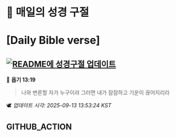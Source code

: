 # 🙏 매일의 성경 구절
# [Daily Bible verse]
## [![README에 성경구절 업데이트](https://github.com/DONGSUKA/first_test/actions/workflows/update-readme-bible.yml/badge.svg)](https://github.com/DONGSUKA/first_test/actions/workflows/update-readme-bible.yml)
<!-- START_BIBLE_VERSE -->
📖 **욥기 13:19**
> 나와 변론할 자가 누구이랴 그러면 내가 잠잠하고 기운이 끊어지리라

🕊️ _업데이트 시각: 2025-09-13 13:53:24 KST_
  <!-- END_BIBLE_VERSE -->
## GITHUB_ACTION
